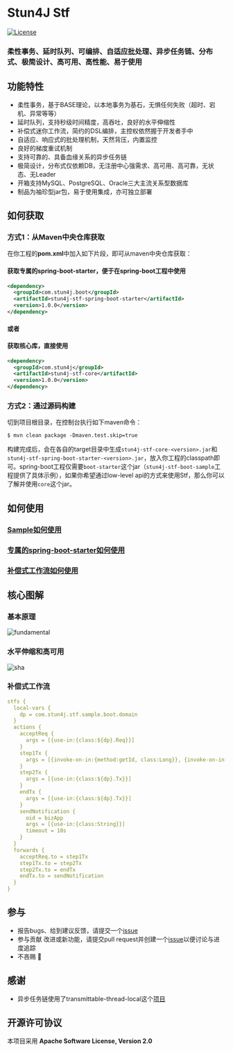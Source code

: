 # Stun4J Stf
[![License](https://img.shields.io/badge/License-Apache%202.0-blue.svg)](https://opensource.org/licenses/Apache-2.0)

### 柔性事务、延时队列、可编排、自适应批处理、异步任务链、分布式、极简设计、高可用、高性能、易于使用

## 功能特性
* 柔性事务，基于BASE理论，以本地事务为基石，无惧任何失败（超时、宕机、异常等等）
* 延时队列，支持秒级时间精度，高吞吐，良好的水平伸缩性
* 补偿式迷你工作流，简约的DSL编排，主控权依然握于开发者手中
* 自适应、响应式的批处理机制，天然背压，内置监控
* 良好的梯度重试机制
* 支持可靠的、具备血缘关系的异步任务链
* 极简设计，分布式仅依赖DB，无注册中心强需求、高可用、高可靠，无状态、无Leader
* 开箱支持MySQL、PostgreSQL、Oracle三大主流关系型数据库
* 制品为袖珍型jar包，易于使用集成，亦可独立部署

## 如何获取
### 方式1：从Maven中央仓库获取
在你工程的**pom.xml**中加入如下片段，即可从maven中央仓库获取：

#### 获取专属的**spring-boot-starter**，便于在spring-boot工程中使用
```xml
<dependency>
  <groupId>com.stun4j.boot</groupId>
  <artifactId>stun4j-stf-spring-boot-starter</artifactId>
  <version>1.0.0</version>
</dependency>
```
#### 或者
#### 获取**核心库**，直接使用
```xml
<dependency>
  <groupId>com.stun4j</groupId>
  <artifactId>stun4j-stf-core</artifactId>
  <version>1.0.0</version>
</dependency>
```
### 方式2：通过源码构建
切到项目根目录，在控制台执行如下maven命令：
```shell
$ mvn clean package -Dmaven.test.skip=true
```
构建完成后，会在各自的target目录中生成`stun4j-stf-core-<version>.jar`和`stun4j-stf-spring-boot-starter-<version>.jar`，放入你工程的classpath即可。spring-boot工程仅需要`boot-starter`这个jar（`stun4j-stf-boot-sample`工程提供了具体示例），如果你希望通过low-level api的方式来使用Stf，那么你可以了解并使用`core`这个jar。

## 如何使用
### [**Sample**如何使用](stun4j-stf-sample/stun4j-stf-boot-sample/README.md)
### [专属的**spring-boot-starter**如何使用](stun4j-stf-spring-boot-starter/README.md)
### [**补偿式工作流**如何使用](stun4j-stf-core/README.md)

## 核心图解
### 基本原理
![fundamental](https://user-images.githubusercontent.com/24976735/170415176-cb1b92c6-a4e9-414d-9ac0-96e0a73d65b6.png)
### 水平伸缩和高可用
![sha](https://user-images.githubusercontent.com/24976735/170385763-0118e324-4f6d-47da-968d-29fbea7f79fa.png)
### 补偿式工作流
```yml
stfs {
  local-vars {
    dp = com.stun4j.stf.sample.boot.domain
  }
  actions {
    acceptReq {
      args = [{use-in:{class:${dp}.Req}}]
    }
    step1Tx {
      args = [{invoke-on-in:{method:getId, class:Long}}, {invoke-on-in:{method:getReqId, class:String}}]
    }
    step2Tx {
      args = [{use-in:{class:${dp}.Tx}}]
    }
    endTx {
      args = [{use-in:{class:${dp}.Tx}}]
    }
    sendNotification {
      oid = bizApp
      args = [{use-in:{class:String}}]
      timeout = 10s
    }
  }
  forwards {
    acceptReq.to = step1Tx
    step1Tx.to = step2Tx
    step2Tx.to = endTx
    endTx.to = sendNotification
  }
}
```

## 参与
* 报告bugs、给到建议反馈，请提交一个[issue](https://github.com/stun4j/stun4j-stf/issues/new)
* 参与贡献 改进或新功能，请提交pull request并创建一个[issue](https://github.com/stun4j/stun4j-stf/issues/new)以便讨论与进度追踪
* 不吝赐 :star2:

## 感谢
*  异步任务链使用了transmittable-thread-local这个[项目](https://github.com/alibaba/transmittable-thread-local)

## 开源许可协议
本项目采用 **Apache Software License, Version 2.0**
